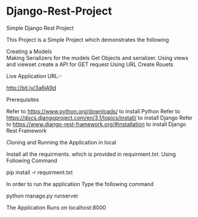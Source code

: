 # Django-Rest-Project
Simple Django Rest Project

This Project is a Simple Project which demonstrates the following

Creating a Models  
Making Serializers for the models 
Get Objects and serializer.
Using views and viewset create a API for GET request
Using URL Create Rouets

Live Application URL:-

http://bit.ly/3a6jA9d

Prerequisites

Refer to https://www.python.org/downloads/ to install Python
Refer to https://docs.djangoproject.com/en/3.1/topics/install/ to install Django
Refer to https://www.django-rest-framework.org/#installation to install Django Rest Framework

Cloning and Running the Application in local

Install all the requirments. which is provided in requirment.txt. Using Following Command

pip install -r requirment.txt

In order to run the application Type the following command


python manage.py runserver


The Application Runs on localhost:8000
